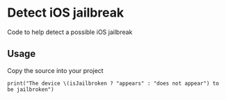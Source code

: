 # Detect iOS jailbreak
Code to help detect a possible iOS jailbreak
## Usage

Copy the source into your project

```
print("The device \(isJailbroken ? "appears" : "does not appear") to be jailbroken")
```
